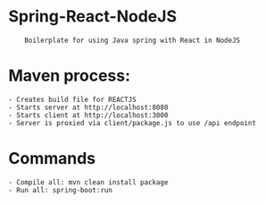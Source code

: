 # Spring-React-NodeJS
        Boilerplate for using Java spring with React in NodeJS

# Maven process:
    - Creates build file for REACTJS
    - Starts server at http://localhost:8080
    - Starts client at http://localhost:3000
    - Server is proxied via client/package.js to use /api endpoint
    
# Commands
    - Compile all: mvn clean install package
    - Run all: spring-boot:run
